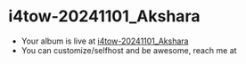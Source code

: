 # i4tow-20241101_Akshara
- Your album is live at [i4tow-20241101_Akshara](https://rathnasorg.github.io/i4tow/a/i4tow-20241101_Akshara/0/d750rw.github.io)
- You can customize/selfhost and be awesome, reach me at 
